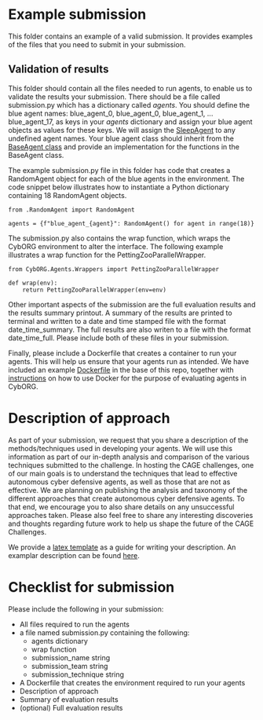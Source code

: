 # Example submission
This folder contains an example of a valid submission. It provides examples of the files that you need to submit in your submission. 

## Validation of results

This folder should contain all the files needed to run agents, to enable us to validate the results your submission.
There should be a file called submission.py which has a dictionary called _agents_. 
You should define the blue agent names: blue_agent_0, blue_agent_0, blue_agent_1, ... blue_agent_17, as keys in your _agents_ dictionary and assign your blue agent objects as values for these keys. We will assign the [SleepAgent](../../Agents/SimpleAgents/ConstantAgent.py) to any undefined agent names.
Your blue agent class should inherit from the [BaseAgent class](../../Agents/SimpleAgents/BaseAgent.py) and provide an implementation for the functions in the BaseAgent class.

The example submission.py file in this folder has code that creates a RandomAgent object for each of the blue agents in the environment. The code snippet below illustrates how to instantiate a Python dictionary containing 18 RandomAgent objects. 

```python3
from .RandomAgent import RandomAgent

agents = {f"blue_agent_{agent}": RandomAgent() for agent in range(18)}
```


The submission.py also contains the wrap function, which wraps the CybORG environment to alter the interface. The following example illustrates a wrap function for the PettingZooParallelWrapper. 
```python3
from CybORG.Agents.Wrappers import PettingZooParallelWrapper

def wrap(env):
    return PettingZooParallelWrapper(env=env)
```

Other important aspects of the submission are the full evaluation results and the results summary printout. A summary of the results are printed to terminal and written to a date and time stamped file with the format date_time_summary. The full results are also writen to a file with the format date_time_full. Please include both of these files in your submission.

Finally, please include a Dockerfile that creates a container to run your agents. 
This will help us ensure that your agents run as intended. 
We have included an example [Dockerfile](../../../Dockerfile) in the base of this repo, together with [instructions](docker_instructions.md) on how to use Docker for the purpose of evaluating agents in CybORG.

# Description of approach

As part of your submission, we request that you share a description of the methods/techniques used in developing your agents. 
We will use this information as part of our in-depth analysis and comparison of the various techniques submitted to the challenge. 
In hosting the CAGE challenges, one of our main goals is to understand the techniques that lead to effective autonomous cyber defensive agents, as well as those that are not as effective.
We are planning on publishing the analysis and taxonomy of the different approaches that create autonomous cyber defensive agents. 
To that end, we encourage you to also share details on any unsuccessful approaches taken. Please also feel free to share any interesting discoveries and thoughts regarding future work to help us shape the future of the CAGE Challenges.

We provide a [latex template](submission_template_example/template_readme.md) as a guide for writing your description.
An examplar description can be found [here](https://arxiv.org/pdf/2211.15557.pdf).

# Checklist for submission

Please include the following in your submission:

- All files required to run the agents
- a file named submission.py containing the following:
  - agents dictionary
  - wrap function
  - submission_name string
  - submission_team string
  - submission_technique string
- A Dockerfile that creates the environment required to run your agents
- Description of approach
- Summary of evaluation results
- (optional) Full evaluation results
